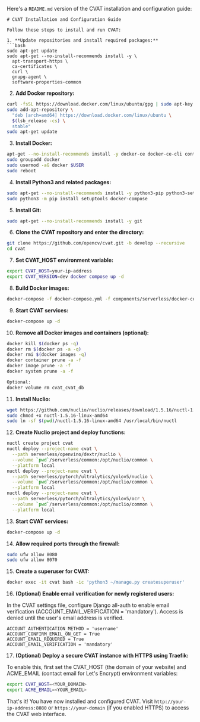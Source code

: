Here's a `README.md` version of the CVAT installation and configuration guide:

```
# CVAT Installation and Configuration Guide

Follow these steps to install and run CVAT:

1. **Update repositories and install required packages:**
```bash
sudo apt-get update
sudo apt-get --no-install-recommends install -y \
  apt-transport-https \
  ca-certificates \
  curl \
  gnupg-agent \
  software-properties-common
```

2. **Add Docker repository:**
```bash
curl -fsSL https://download.docker.com/linux/ubuntu/gpg | sudo apt-key add -
sudo add-apt-repository \
  "deb [arch=amd64] https://download.docker.com/linux/ubuntu \
  $(lsb_release -cs) \
  stable"
sudo apt-get update
```

3. **Install Docker:**
```bash
apt-get --no-install-recommends install -y docker-ce docker-ce-cli containerd.io
sudo groupadd docker
sudo usermod -aG docker $USER
sudo reboot
```

4. **Install Python3 and related packages:**
```bash
sudo apt-get --no-install-recommends install -y python3-pip python3-setuptools
sudo python3 -m pip install setuptools docker-compose
```

5. **Install Git:**
```bash
sudo apt-get --no-install-recommends install -y git
```

6. **Clone the CVAT repository and enter the directory:**
```bash
git clone https://github.com/opencv/cvat.git -b develop --recursive
cd cvat
```

7. **Set CVAT_HOST environment variable:**
```bash
export CVAT_HOST=your-ip-address
export CVAT_VERSION=dev docker compose up -d
```

8. **Build Docker images:**
```bash
docker-compose -f docker-compose.yml -f components/serverless/docker-compose.serverless.yml -f docker-compose.override.yml build
```

9. **Start CVAT services:**
```bash
docker-compose up -d
```

10. **Remove all Docker images and containers (optional):**
```bash
docker kill $(docker ps -q)
docker rm $(docker ps -a -q)
docker rmi $(docker images -q)
docker container prune -a -f
docker image prune -a -f
docker system prune -a -f

Optional: 
docker volume rm cvat_cvat_db
```

11. **Install Nuclio:**
```bash
wget https://github.com/nuclio/nuclio/releases/download/1.5.16/nuctl-1.5.16-linux-amd64
sudo chmod +x nuctl-1.5.16-linux-amd64
sudo ln -sf $(pwd)/nuctl-1.5.16-linux-amd64 /usr/local/bin/nuctl
```

12. **Create Nuclio project and deploy functions:**
```bash
nuctl create project cvat
nuctl deploy --project-name cvat \
  --path serverless/openvino/dextr/nuclio \
  --volume `pwd`/serverless/common:/opt/nuclio/common \
  --platform local
nuctl deploy --project-name cvat \
  --path serverless/pytorch/ultralytics/yolov5/nuclio \
  --volume `pwd`/serverless/common:/opt/nuclio/common \
  --platform local
nuctl deploy --project-name cvat \
  --path serverless/pytorch/ultralytics/yolov5/ocr \
  --volume `pwd`/serverless/common:/opt/nuclio/common \
  --platform local
```
13. **Start CVAT services:**
```bash
docker-compose up -d
```

14. **Allow required ports through the firewall:**
```bash
sudo ufw allow 8080
sudo ufw allow 8070
```

15. **Create a superuser for CVAT:**
```bash
docker exec -it cvat bash -ic 'python3 ~/manage.py createsuperuser'
```

16. **(Optional) Enable email verification for newly registered users:**

In the CVAT settings file, configure Django all-auth to enable email verification (ACCOUNT_EMAIL_VERIFICATION = 'mandatory'). Access is denied until the user's email address is verified.
```
ACCOUNT_AUTHENTICATION_METHOD = 'username'
ACCOUNT_CONFIRM_EMAIL_ON_GET = True
ACCOUNT_EMAIL_REQUIRED = True
ACCOUNT_EMAIL_VERIFICATION = 'mandatory'
```

17. **(Optional) Deploy a secure CVAT instance with HTTPS using Traefik:**

To enable this, first set the CVAT_HOST (the domain of your website) and ACME_EMAIL (contact email for Let's Encrypt) environment variables:
```bash
export CVAT_HOST=<YOUR_DOMAIN>
export ACME_EMAIL=<YOUR_EMAIL>
```

That's it! You have now installed and configured CVAT. Visit `http://your-ip-address:8080` or `https://your-domain` (if you enabled HTTPS) to access the CVAT web interface.
```
